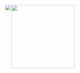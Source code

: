 <p>
<img align="left"　height="170px" src="https://github-readme-stats.vercel.app/api?username=miho0504&theme=solarized-light" />
<a href=https://github.com/anuraghazra/github-readme-stats">
</a>                                                  
                                                      
<img align="left" height="200px" src="https://github-readme-stats.vercel.app/api/top-langs/?username=miho0504&theme=solarized-light&hide=html,scss" />
<a href=https://github.com/anuraghazra/github-readme-stats">
</a>
</p>

